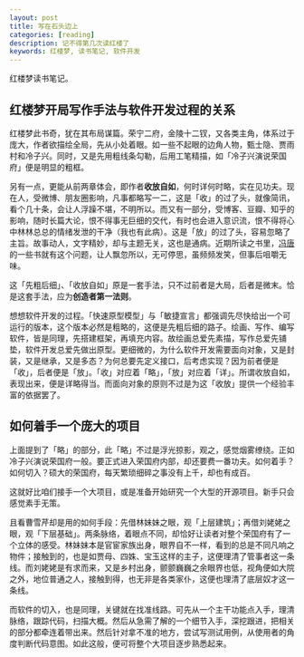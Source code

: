 ```yaml
---
layout: post
title: 写在石头边上
categories: [reading]
description: 记不得第几次读红楼了
keywords: 红楼梦, 读书笔记, 软件开发
---
```


红楼梦读书笔记。

## 红楼梦开局写作手法与软件开发过程的关系

红楼梦此书奇，犹在其布局谋篇。荣宁二府，金陵十二钗，又各类主角，体系过于庞大，作者欲描绘全局，先从小处着眼。如一些不起眼的边角人物，甄士隐、贾雨村和冷子兴。同时，又是先用粗线条勾勒，后用工笔精描，如「冷子兴演说荣国府」便是明显的粗框。

另有一点，更能从前两章体会，即作者**收放自如**，何时详何时略，实在见功夫。现在人，受微博、朋友圈影响，凡事都略写一二，这是「收」的过了头，就像简讯，看个几十条，会让人浮躁不堪，不明所以。而又有一部分，受博客、豆瓣、知乎的影响，随时长篇大论，恨不得事无巨细的交代，有时也会进入意识流，恨不得将心中林林总总的情绪发泄的干净（我也有此病）。这是「放」的过了头，容易忽略了主旨。故事动人，文字精妙，却与主题无关，这也是通病。近期所读之书里，[冯唐](http://baike.baidu.com/subview/66555/6464535.htm)的一些书就有这个问题，让人飘忽所以，无可停思，虽频频发笑，但事后咀嚼无味。

这「先粗后细」、「收放自如」原是一套手法，只不过前者是大局，后者是微末。恰是这套手法，应为**创造者第一法则**。

想想软件开发的过程。「快速原型模型」与「敏捷宣言」都强调先尽快给出一个可运行的版本，这个版本必然是粗略的，这便是先粗后细的路子。绘画、写作、编写软件，皆是同理，先搭建框架，再填充内容。故绘画总爱先素描，写作总爱先铺垫，软件开发总爱先做出原型。更细微的，为什么软件开发需要面向对象，又是封装，又是继承，又是多态？为何总要先定义接口，后考虑实现？因为前者便是「收」，后者便是「放」。「收」对应着「略」，「放」对应着「详」。所谓收放自如，表现出来，便是详略得当。而面向对象的原则不过是为这「收放」提供一个经验丰富的依据罢了。

## 如何着手一个庞大的项目

上面提到了「略」的部分，此「略」不过是浮光掠影，观之，感觉烟雾缭绕。正如冷子兴演说荣国府一般。要正式进入荣国府内部，却还要费一番功夫。如何着手？如何切入？硕大的荣国府，每天繁琐细碎之事没有上千，却也有成百。

这就好比咱们接手一个大项目，或是准备开始研究一个大型的开源项目。新手只会感觉素手无策。

且看曹雪芹却是用的如何手段：先借林妹妹之眼，观「上层建筑」；再借刘姥姥之眼，观「下层基础」。两条脉络，着眼点不同，却恰好让读者对整个荣国府有了一个立体的感受。林妹妹本是官宦家族出身，眼界自不一样，看到的总是不同凡响之物件；接触到的，也是如贾母、四姝、宝玉这样的主子，这便理清了管事者这一条线。而刘姥姥是有求而来，又是乡村出身，颤颤巍巍之余眼界也低，视角便如大院之外，地位普通之人，接触到得，也无非是各类家仆，这便也理清了底层奴才这一条线。

而软件的切入，也是同理，关键就在找准线路。可先从一个主干功能点入手，理清脉络，跟踪代码，扫描大概。然后从急需了解的一个细节入手，深挖跟进，把相关的部分都牵连着带出来。然后针对拿不准的地方，尝试写测试用例，从使用者的角度判断代码意图。如此这般，便可将整个大项目逐步熟悉起来。
